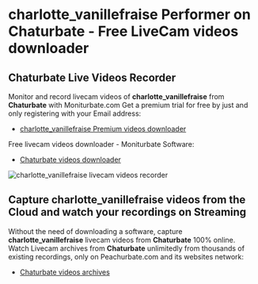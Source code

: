 # charlotte_vanillefraise Performer on Chaturbate - Free LiveCam videos downloader

## Chaturbate Live Videos Recorder

Monitor and record livecam videos of **charlotte_vanillefraise** from **Chaturbate** with Moniturbate.com
Get a premium trial for free by just and only registering with your Email address:
* [charlotte_vanillefraise Premium videos downloader](https://moniturbate.com/request-demo-licence-key.html)

Free livecam videos downloader - Moniturbate Software:
* [Chaturbate videos downloader](https://moniturbate.com/moniturbate-download-software.html)

![charlotte_vanillefraise livecam videos recorder](https://peachurnet.com/templates/moniturbate-software.png)


## Capture charlotte_vanillefraise videos from the Cloud and watch your recordings on Streaming

Without the need of downloading a software, capture **charlotte_vanillefraise** livecam videos from **Chaturbate** 100% online.
Watch Livecam archives from **Chaturbate** unlimitedly from thousands of existing recordings, only on Peachurbate.com and its websites network:
* [Chaturbate videos archives](https://peachurnet.com/)